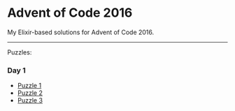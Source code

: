 # Advent of Code 2016

My Elixir-based solutions for Advent of Code 2016.

---

Puzzles:

### Day 1

- [Puzzle 1](lib/solutions/puzzle_1.ex)
- [Puzzle 2](lib/solutions/puzzle_2.ex)
- [Puzzle 3](lib/solutions/puzzle_3.ex)
